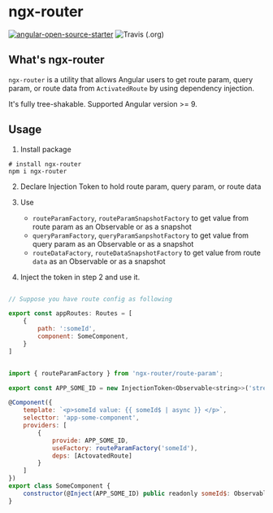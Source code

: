 # ngx-router

[![angular-open-source-starter](https://img.shields.io/badge/made%20with-angular--open--source--starter-d81676?logo=angular)](https://github.com/TinkoffCreditSystems/angular-open-source-starter)
![Travis (.org)](https://img.shields.io/travis/TinkoffCreditSystems/angular-open-source-starter)

## What's ngx-router

`ngx-router` is a utility that allows Angular users to get route param, query param, or route data from `ActivatedRoute` by using dependency injection.

It's fully tree-shakable. Supported Angular version >= 9.

## Usage

1. Install package

```shell
# install ngx-router
npm i ngx-router
```

2. Declare Injection Token to hold route param, query param, or route data

3. Use

    - `routeParamFactory`, `routeParamSnapshotFactory` to get value from route param as an Observable or as a snapshot
    - `queryParamFactory`, `queryParamSanpshotFactory` to get value from query param as an Observable or as a snapshot
    - `routeDataFactory`, `routeDataSnapshotFactory` to get value from route `data` as an Observable or as a snapshot

4. Inject the token in step 2 and use it.

```javascript

// Suppose you have route config as following

export const appRoutes: Routes = [
    {
        path: ':someId',
        component: SomeComponent,
    }
]


import { routeParamFactory } from 'ngx-router/route-param';

export const APP_SOME_ID = new InjectionToken<Observable<string>>('stream of :someId route param');

@Component({
    template: `<p>someId value: {{ someId$ | async }} </p>`,
    selecttor: 'app-some-component',
    providers: [
        {
            provide: APP_SOME_ID,
            useFactory: routeParamFactory('someId'),
            deps: [ActovatedRoute]
        }
    ]
})
export class SomeComponent {
    constructor(@Inject(APP_SOME_ID) public readonly someId$: Observable<string>) {}
}

```
